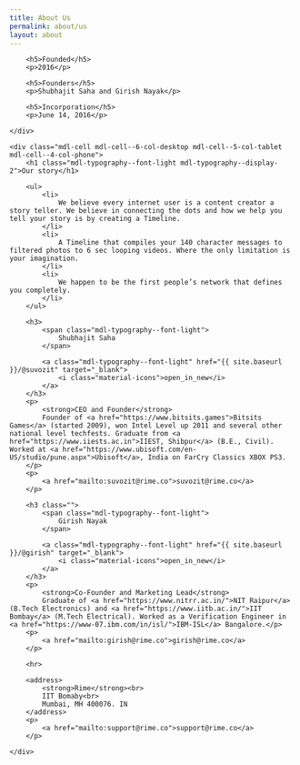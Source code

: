```yaml
---
title: About Us
permalink: about/us
layout: about
---
```


<div class="founder-image mdl-grid mdl-color--white">
    <div class="mdl-cell mdl-cell--12-col-desktop mdl-cell--8-col-tablet mdl-cell--4-col-phone">
    </div>
</div>
<div class="mdl-grid">
    <div class="mdl-cell mdl-cell--4-col-desktop mdl-cell--3-col-tablet mdl-cell--4-col-phone">

        <h5>Founded</h5>
        <p>2016</p>

        <h5>Founders</h5>
        <p>Shubhajit Saha and Girish Nayak</p>

        <h5>Incorporation</h5>
        <p>June 14, 2016</p>

    </div>

    <div class="mdl-cell mdl-cell--6-col-desktop mdl-cell--5-col-tablet mdl-cell--4-col-phone">
        <h1 class="mdl-typography--font-light mdl-typography--display-2">Our story</h1>

        <ul>
            <li>
                We believe every internet user is a content creator a story teller. We believe in connecting the dots and how we help you tell your story is by creating a Timeline.
            </li>
            <li>
                A Timeline that compiles your 140 character messages to filtered photos to 6 sec looping videos. Where the only limitation is your imagination.
            </li>
            <li>
                We happen to be the first people’s network that defines you completely.
            </li>
        </ul>

        <h3>
            <span class="mdl-typography--font-light">
                Shubhajit Saha
            </span>
            
            <a class="mdl-typography--font-light" href="{{ site.baseurl }}/@suvozit" target="_blank">
                <i class="material-icons">open_in_new</i>
            </a>
        </h3>
        <p>
            <strong>CEO and Founder</strong>
            Founder of <a href="https://www.bitsits.games">Bitsits Games</a> (started 2009), won Intel Level up 2011 and several other national level techfests. Graduate from <a href="https://www.iiests.ac.in">IIEST, Shibpur</a> (B.E., Civil). Worked at <a href="https://www.ubisoft.com/en-US/studio/pune.aspx">Ubisoft</a>, India on FarCry Classics XBOX PS3.
        </p>
        <p>
            <a href="mailto:suvozit@rime.co">suvozit@rime.co</a>
        </p>

        <h3 class="">
            <span class="mdl-typography--font-light">
                Girish Nayak
            </span>

            <a class="mdl-typography--font-light" href="{{ site.baseurl }}/@girish" target="_blank">
                <i class="material-icons">open_in_new</i>
            </a>
        </h3>
        <p>
            <strong>Co-Founder and Marketing Lead</strong>
            Graduate of <a href="https://www.nitrr.ac.in/">NIT Raipur</a> (B.Tech Electronics) and <a href="https://www.iitb.ac.in/">IIT Bombay</a> (M.Tech Electrical). Worked as a Verification Engineer in <a href="https://www-07.ibm.com/in/isl/">IBM-ISL</a> Bangalore.</p>
        <p>
            <a href="mailto:girish@rime.co">girish@rime.co</a>
        </p>

        <hr>
        
        <address>
            <strong>Rime</strong><br>
            IIT Bomaby<br>
            Mumbai, MH 400076. IN
        </address>
        <p>
            <a href="mailto:support@rime.co">support@rime.co</a>
        </p>

    </div>
</div>